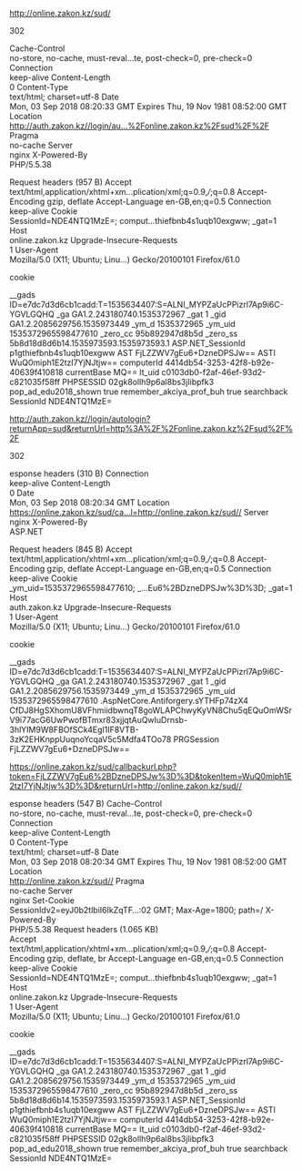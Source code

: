 http://online.zakon.kz/sud/


302

Cache-Control	
no-store, no-cache, must-reval…te, post-check=0, pre-check=0
Connection	
keep-alive
Content-Length	
0
Content-Type	
text/html; charset=utf-8
Date	
Mon, 03 Sep 2018 08:20:33 GMT
Expires	
Thu, 19 Nov 1981 08:52:00 GMT	
Location	
http://auth.zakon.kz//login/au…%2Fonline.zakon.kz%2Fsud%2F%2F
Pragma	
no-cache
Server	
nginx
X-Powered-By	
PHP/5.5.38

Request headers (957 B)	
Accept	
text/html,application/xhtml+xm…plication/xml;q=0.9,*/*;q=0.8
Accept-Encoding	
gzip, deflate
Accept-Language	
en-GB,en;q=0.5
Connection	
keep-alive
Cookie	
SessionId=NDE4NTQ1MzE=; comput…thiefbnb4s1uqb10exgww; _gat=1
Host	
online.zakon.kz
Upgrade-Insecure-Requests	
1
User-Agent	
Mozilla/5.0 (X11; Ubuntu; Linu…) Gecko/20100101 Firefox/61.0

cookie

__gads	ID=e7dc7d3d6cb1cadd:T=1535634407:S=ALNI_MYPZaUcPPizrl7Ap9i6C-YGVLGQHQ
_ga	GA1.2.243180740.1535372967
_gat	1
_gid	GA1.2.2085629756.1535973449
_ym_d	1535372965
_ym_uid	1535372965598477610
_zero_cc	95b892947d8b5d
_zero_ss	5b8d18d8d6b14.1535973593.1535973593.1
ASP.NET_SessionId	p1gthiefbnb4s1uqb10exgww
AST	FjLZZWV7gEu6+DzneDPSJw==
ASTI	WuQ0miph1E2tzI7YjNJtjw==
computerId	4414db54-3253-42f8-b92e-40639f410818
currentBase	MQ==
lt_uid	c0103db0-f2af-46ef-93d2-c821035f58ff
PHPSESSID	02gk8ollh9p6al8bs3jlibpfk3
pop_ad_edu2018_shown	true
remember_akciya_prof_buh	true
searchback	
SessionId	NDE4NTQ1MzE=







http://auth.zakon.kz//login/autologin?returnApp=sud&returnUrl=http%3A%2F%2Fonline.zakon.kz%2Fsud%2F%2F

302

esponse headers (310 B)	
Connection	
keep-alive
Content-Length	
0
Date	
Mon, 03 Sep 2018 08:20:34 GMT
Location	
https://online.zakon.kz/sud/ca…l=http://online.zakon.kz/sud//
Server	
nginx
X-Powered-By	
ASP.NET


Request headers (845 B)	
Accept	
text/html,application/xhtml+xm…plication/xml;q=0.9,*/*;q=0.8
Accept-Encoding	
gzip, deflate
Accept-Language	
en-GB,en;q=0.5
Connection	
keep-alive
Cookie	
_ym_uid=1535372965598477610; _…Eu6%2BDzneDPSJw%3D%3D; _gat=1
Host	
auth.zakon.kz
Upgrade-Insecure-Requests	
1
User-Agent	
Mozilla/5.0 (X11; Ubuntu; Linu…) Gecko/20100101 Firefox/61.0

cookie

__gads	ID=e7dc7d3d6cb1cadd:T=1535634407:S=ALNI_MYPZaUcPPizrl7Ap9i6C-YGVLGQHQ
_ga	GA1.2.243180740.1535372967
_gat	1
_gid	GA1.2.2085629756.1535973449
_ym_d	1535372965
_ym_uid	1535372965598477610
.AspNetCore.Antiforgery.sYTHFp74zX4	CfDJ8HgSXhomU8VFhmiidbwnqT8goWLAPChwyKyVN8Chu5qEQuOmWSrV9i77acG6UwPwofBTmxr83xjjqtAuQwIuDrnsb-3hlYIM9W8FBOfSCk4EgI1IF8VTB-3zK2EHKnppUuqnoYcqaV5c5Mdfa4TOo78
PRGSession	FjLZZWV7gEu6+DzneDPSJw==


https://online.zakon.kz/sud/callbackurl.php?token=FjLZZWV7gEu6%2BDzneDPSJw%3D%3D&tokenItem=WuQ0miph1E2tzI7YjNJtjw%3D%3D&returnUrl=http://online.zakon.kz/sud//



esponse headers (547 B)	
Cache-Control	
no-store, no-cache, must-reval…te, post-check=0, pre-check=0
Connection	
keep-alive
Content-Length	
0
Content-Type	
text/html; charset=utf-8
Date	
Mon, 03 Sep 2018 08:20:34 GMT
Expires	
Thu, 19 Nov 1981 08:52:00 GMT
Location	
http://online.zakon.kz/sud//
Pragma	
no-cache
Server	
nginx
Set-Cookie	
SessionIdv2=eyJ0b2tlbiI6IkZqTF…:02 GMT; Max-Age=1800; path=/
X-Powered-By	
PHP/5.5.38
Request headers (1.065 KB)	
Accept	
text/html,application/xhtml+xm…plication/xml;q=0.9,*/*;q=0.8
Accept-Encoding	
gzip, deflate, br
Accept-Language	
en-GB,en;q=0.5
Connection	
keep-alive
Cookie	
SessionId=NDE4NTQ1MzE=; comput…thiefbnb4s1uqb10exgww; _gat=1
Host	
online.zakon.kz
Upgrade-Insecure-Requests	
1
User-Agent	
Mozilla/5.0 (X11; Ubuntu; Linu…) Gecko/20100101 Firefox/61.0

cookie

__gads	ID=e7dc7d3d6cb1cadd:T=1535634407:S=ALNI_MYPZaUcPPizrl7Ap9i6C-YGVLGQHQ
_ga	GA1.2.243180740.1535372967
_gat	1
_gid	GA1.2.2085629756.1535973449
_ym_d	1535372965
_ym_uid	1535372965598477610
_zero_cc	95b892947d8b5d
_zero_ss	5b8d18d8d6b14.1535973593.1535973593.1
ASP.NET_SessionId	p1gthiefbnb4s1uqb10exgww
AST	FjLZZWV7gEu6+DzneDPSJw==
ASTI	WuQ0miph1E2tzI7YjNJtjw==
computerId	4414db54-3253-42f8-b92e-40639f410818
currentBase	MQ==
lt_uid	c0103db0-f2af-46ef-93d2-c821035f58ff
PHPSESSID	02gk8ollh9p6al8bs3jlibpfk3
pop_ad_edu2018_shown	true
remember_akciya_prof_buh	true
searchback	
SessionId	NDE4NTQ1MzE=








